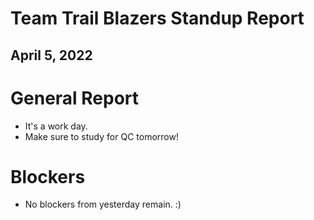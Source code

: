 # Team Trail Blazers Standup Report
## April 5, 2022

# General Report
- It's a work day.
- Make sure to study for QC tomorrow!

# Blockers
- No blockers from yesterday remain. :)